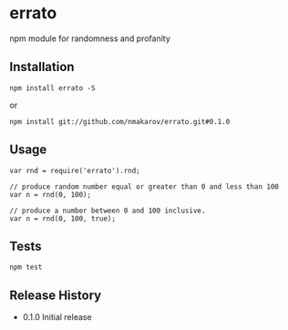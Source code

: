 errato
======

npm module for randomness and profanity

## Installation

    npm install errato -S

or

    npm install git://github.com/nmakarov/errato.git#0.1.0


## Usage

    var rnd = require('errato').rnd;

    // produce random number equal or greater than 0 and less than 100
    var n = rnd(0, 100);

    // produce a number between 0 and 100 inclusive.
    var n = rnd(0, 100, true);

## Tests

    npm test

## Release History

* 0.1.0 Initial release
